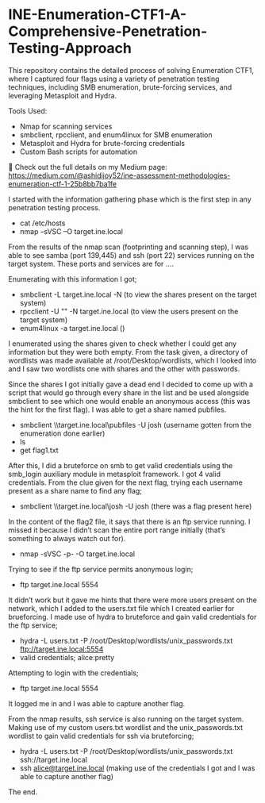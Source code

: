 # INE-Enumeration-CTF1-A-Comprehensive-Penetration-Testing-Approach
This repository contains the detailed process of solving Enumeration CTF1, where I captured four flags using a variety of penetration testing techniques, including SMB enumeration, brute-forcing services, and leveraging Metasploit and Hydra.

Tools Used:
- Nmap for scanning services
- smbclient, rpcclient, and enum4linux for SMB enumeration
- Metasploit and Hydra for brute-forcing credentials
- Custom Bash scripts for automation

🔗 Check out the full details on my Medium page: https://medium.com/@ashidijoy52/ine-assessment-methodologies-enumeration-ctf-1-25b8bb7ba1fe

I started with the information gathering phase which is the first step in any penetration testing process. 
- cat /etc/hosts 
- nmap –sVSC –O target.ine.local 

From the results of the nmap scan (footprinting and scanning step), I was able to see samba (port 139,445) and ssh (port 22) services running on the target system. These ports and services are for .... 
 
Enumerating with this information I got; 
- smbclient -L target.ine.local -N (to view the shares present on the target system) 
- rpcclient -U "" -N target.ine.local (to view the users present on the target system) 
- enum4linux -a target.ine.local () 

I enumerated using the shares given to check whether I could get any information but they were both empty. From the task given, a directory of wordlists was made available at /root/Desktop/wordlists, which I looked into and I saw two wordlists one with shares and the other with passwords. 
 
Since the shares I got initially gave a dead end I decided to come up with a script that would go through every share in the list and be used alongside smbclient to see which one would enable an anonymous access (this was the hint for the first flag). I was able to get a share named pubfiles.  

- smbclient \\\\target.ine.local\\pubfiles -U josh (username gotten from the enumeration done earlier) 
-  ls
-  get flag1.txt 

After this, I did a bruteforce on smb to get valid credentials using the smb_login auxiliary module in metasploit framework. I got 4 valid credentials. From the clue given for the next flag, trying each username present as a share name to find any flag; 

- smbclient \\\\target.ine.local\\josh -U josh (there was a flag present here) 

In the content of the flag2 file, it says that there is an ftp service running. I missed it because I didn’t scan the entire port range initially (that’s something to always watch out for). 

- nmap -sVSC -p- -O target.ine.local 

Trying to see if the ftp service permits anonymous login; 

- ftp target.ine.local 5554 

It didn’t work but it gave me hints that there were more users present on the network, which I added to the users.txt file which I created earlier for brueforcing. I made use of hydra to bruteforce and gain valid credentials for the ftp service; 

- hydra -L users.txt -P /root/Desktop/wordlists/unix_passwords.txt ftp://target.ine.local:5554 
- valid credentials; alice:pretty 

Attempting to login with the credentials; 

- ftp target.ine.local 5554 

It logged me in and I was able to capture another flag. 

From the nmap results, ssh service is also running on the target system. Making use of my custom users.txt wordlist and the unix_passwords.txt wordlist to gain valid credentials for ssh via bruteforcing; 

- hydra -L users.txt -P /root/Desktop/wordlists/unix_passwords.txt ssh://target.ine.local 
- ssh alice@target.ine.local (making use of the credentials I got and I was able to capture another flag) 


The end. 
